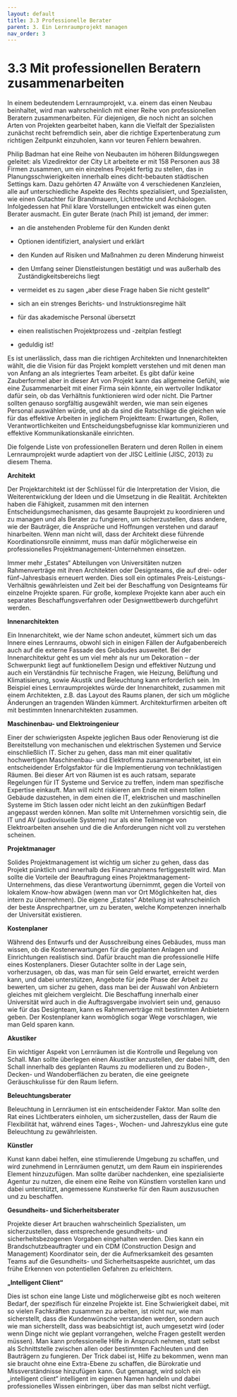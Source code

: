 ```yaml
---
layout: default
title: 3.3 Professionelle Berater
parent: 3. Ein Lernraumprojekt managen
nav_order: 3
---
```


# 3.3 Mit professionellen Beratern zusammenarbeiten

In einem bedeutendem Lernraumprojekt, v.a. einem das einen Neubau
beinhaltet, wird man wahrscheinlich mit einer Reihe von professionellen
Beratern zusammenarbeiten. Für diejenigen, die noch nicht an solchen
Arten von Projekten gearbeitet haben, kann die Vielfalt der Spezialisten
zunächst recht befremdlich sein, aber die richtige Expertenberatung zum
richtigen Zeitpunkt einzuholen, kann vor teuren Fehlern bewahren.

Philip Badman hat eine Reihe von Neubauten im höheren Bildungswegen
geleitet: als Vizedirektor der City Lit arbeitete er mit 158 Personen
aus 38 Firmen zusammen, um ein einzelnes Projekt fertig zu stellen, das
in Planungsschwierigkeiten innerhalb eines dicht-bebauten städtischen
Settings kam. Dazu gehörten 47 Anwälte von 4 verschiedenen Kanzleien,
alle auf unterschiedliche Aspekte des Rechts spezialisiert, und
Spezialisten, wie einen Gutachter für Brandmauern, Lichtrechte und
Archäologen. Infolgedessen hat Phil klare Vorstellungen entwickelt was
einen guten Berater ausmacht. Ein guter Berate (nach Phil) ist jemand,
der immer:

-   an die anstehenden Probleme für den Kunden denkt

-   Optionen identifiziert, analysiert und erklärt

-   den Kunden auf Risiken und Maßnahmen zu deren Minderung hinweist

-   den Umfang seiner Dienstleistungen bestätigt und was außerhalb des
    Zuständigkeitsbereichs liegt

-   vermeidet es zu sagen „aber diese Frage haben Sie nicht gestellt“

-   sich an ein strenges Berichts- und Instruktionsregime hält

-   für das akademische Personal übersetzt

-   einen realistischen Projektprozess und -zeitplan festlegt

-   geduldig ist!

Es ist unerlässlich, dass man die richtigen Architekten und
Innenarchitekten wählt, die die Vision für das Projekt komplett
verstehen und mit denen man von Anfang an als integriertes Team
arbeitet. Es gibt dafür keine Zauberformel aber in dieser Art von
Projekt kann das allgemeine Gefühl, wie eine Zusammenarbeit mit einer
Firma sein könnte, ein wertvoller Indikator dafür sein, ob das
Verhältnis funktionieren wird oder nicht. Die Partner sollten genauso
sorgfältig ausgewählt werden, wie man sein eigenes Personal auswählen
würde, und ab da sind die Ratschläge die gleichen wie für das effektive
Arbeiten in jeglichem Projektteam: Erwartungen, Rollen,
Verantwortlichkeiten und Entscheidungsbefugnisse klar kommunizieren und
effektive Kommunikationskanäle einrichten.

Die folgende Liste von professionellen Beratern und deren Rollen in
einem Lernraumprojekt wurde adaptiert von der JISC Leitlinie (JISC,
2013) zu diesem Thema.

**Architekt**

Der Projektarchitekt ist der Schlüssel für die Interpretation der
Vision, die Weiterentwicklung der Ideen und die Umsetzung in die
Realität. Architekten haben die Fähigkeit, zusammen mit den internen
Entscheidungsmechanismen, das gesamte Bauprojekt zu koordinieren und zu
managen und als Berater zu fungieren, um sicherzustellen, dass andere,
wie der Bauträger, die Ansprüche und Hoffnungen verstehen und darauf
hinarbeiten. Wenn man nicht will, dass der Architekt diese führende
Koordinationsrolle einnimmt, muss man dafür möglicherweise ein
professionelles Projektmanagement-Unternehmen einsetzen.

Immer mehr „Estates“ Abteilungen von Universitäten nutzen Rahmenverträge
mit ihren Architekten oder Designteams, die auf drei- oder
fünf-Jahresbasis erneuert werden. Dies soll ein optimales
Preis-Leistungs-Verhältnis gewährleisten und Zeit bei der Beschaffung
von Designteams für einzelne Projekte sparen. Für große, komplexe
Projekte kann aber auch ein separates Beschaffungsverfahren oder
Designwettbewerb durchgeführt werden.

**Innenarchitekten**

Ein Innenarchitekt, wie der Name schon andeutet, kümmert sich um das
Innere eines Lernraums, obwohl sich in einigen Fällen der
Aufgabenbereich auch auf die externe Fassade des Gebäudes ausweitet. Bei
der Innenarchitektur geht es um viel mehr als nur um Dekoration – der
Schwerpunkt liegt auf funktionellem Design und effektiver Nutzung und
auch ein Verständnis für technische Fragen, wie Heizung, Belüftung und
Klimatisierung, sowie Akustik und Beleuchtung kann erforderlich sein. Im
Beispiel eines Lernraumprojektes würde der Innenarchitekt, zusammen mit
einem Architekten, z.B. das Layout des Raums planen, der sich um
mögliche Änderungen an tragenden Wänden kümmert. Architekturfirmen
arbeiten oft mit bestimmten Innenarchitekten zusammen.

**Maschinenbau- und Elektroingenieur**

Einer der schwierigsten Aspekte jeglichen Baus oder Renovierung ist die
Bereitstellung von mechanischen und elektrischen Systemen und Service
einschließlich IT. Sicher zu gehen, dass man mit einer qualitativ
hochwertigen Maschinenbau- und Elektrofirma zusammenarbeitet, ist ein
entscheidender Erfolgsfaktor für die Implementierung von techniklastigen
Räumen. Bei dieser Art von Räumen ist es auch ratsam, separate
Regelungen für IT Systeme und Service zu treffen, indem man spezifische
Expertise einkauft. Man will nicht riskieren am Ende mit einem tollen
Gebäude dazustehen, in dem einen die IT, elektrischen und maschinellen
Systeme im Stich lassen oder nicht leicht an den zukünftigen Bedarf
angepasst werden können. Man sollte mit Unternehmen vorsichtig sein, die
IT und AV (audiovisuelle Systeme) nur als eine Teilmenge von
Elektroarbeiten ansehen und die die Anforderungen nicht voll zu
verstehen scheinen.

**Projektmanager**

Solides Projektmanagement ist wichtig um sicher zu gehen, dass das
Projekt pünktlich und innerhalb des Finanzrahmens fertiggestellt wird.
Man sollte die Vorteile der Beauftragung eines
Projektmanagement-Unternehmens, das diese Verantwortung übernimmt, gegen
die Vorteil von lokalem Know-how abwägen (wenn man vor Ort Möglichkeiten
hat, dies intern zu übernehmen). Die eigene „Estates“ Abteilung ist
wahrscheinlich der beste Ansprechpartner, um zu beraten, welche
Kompetenzen innerhalb der Universität existieren.

**Kostenplaner**

Während des Entwurfs und der Ausschreibung eines Gebäudes, muss man
wissen, ob die Kostenerwartungen für die geplanten Anlagen und
Einrichtungen realistisch sind. Dafür braucht man die professionelle
Hilfe eines Kostenplaners. Dieser Gutachter sollte in der Lage sein,
vorherzusagen, ob das, was man für sein Geld erwartet, erreicht werden
kann, und dabei unterstützen, Angebote für jede Phase der Arbeit zu
bewerten, um sicher zu gehen, dass man bei der Auswahl von Anbietern
gleiches mit gleichem vergleicht. Die Beschaffung innerhalb einer
Universität wird auch in die Auftragsvergabe involviert sein und,
genauso wie für das Designteam, kann es Rahmenverträge mit bestimmten
Anbietern geben. Der Kostenplaner kann womöglich sogar Wege vorschlagen,
wie man Geld sparen kann.

**Akustiker**

Ein wichtiger Aspekt von Lernräumen ist die Kontrolle und Regelung von
Schall. Man sollte überlegen einen Akustiker anzustellen, der dabei
hilft, den Schall innerhalb des geplanten Raums zu modellieren und zu
Boden-, Decken- und Wandoberflächen zu beraten, die eine geeignete
Geräuschkulisse für den Raum liefern.

**Beleuchtungsberater**

Beleuchtung in Lernräumen ist ein entscheidender Faktor. Man sollte den
Rat eines Lichtberaters einholen, um sicherzustellen, dass der Raum die
Flexibilität hat, während eines Tages-, Wochen- und Jahreszyklus eine
gute Beleuchtung zu gewährleisten.

**Künstler**

Kunst kann dabei helfen, eine stimulierende Umgebung zu schaffen, und
wird zunehmend in Lernräumen genutzt, um dem Raum ein inspirierendes
Element hinzuzufügen. Man sollte darüber nachdenken, eine spezialisierte
Agentur zu nutzen, die einem eine Reihe von Künstlern vorstellen kann
und dabei unterstützt, angemessene Kunstwerke für den Raum auszusuchen
und zu beschaffen.

**Gesundheits- und Sicherheitsberater**

Projekte dieser Art brauchen wahrscheinlich Spezialisten, um
sicherzustellen, dass entsprechende gesundheits- und
sicherheitsbezogenen Vorgaben eingehalten werden. Dies kann ein
Brandschutzbeauftragter und ein CDM (Construction Design and Management)
Koordinator sein, der die Aufmerksamkeit des gesamten Teams auf die
Gesundheits- und Sicherheitsaspekte ausrichtet, um das frühe Erkennen
von potentiellen Gefahren zu erleichtern.

**„Intelligent Client“**

Dies ist schon eine lange Liste und möglicherweise gibt es noch weiteren
Bedarf, der spezifisch für einzelne Projekte ist. Eine Schwierigkeit
dabei, mit so vielen Fachkräften zusammen zu arbeiten, ist nicht nur,
wie man sicherstellt, dass die Kundenwünsche verstanden werden, sondern
auch wie man sicherstellt, dass was beabsichtigt ist, auch umgesetzt
wird (oder wenn Dinge nicht wie geplant vorrangehen, welche Fragen
gestellt werden müssen). Man kann professionelle Hilfe in Anspruch
nehmen, statt selbst als Schnittstelle zwischen allen oder bestimmten
Fachleuten und den Bauträgern zu fungieren. Der Trick dabei ist, Hilfe
zu bekommen, wenn man sie braucht ohne eine Extra-Ebene zu schaffen, die
Bürokratie und Missverständnisse hinzufügen kann. Gut gemanagt, wird
solch ein „intelligent client“ intelligent im eigenen Namen handeln und
dabei professionelles Wissen einbringen, über das man selbst nicht
verfügt.
